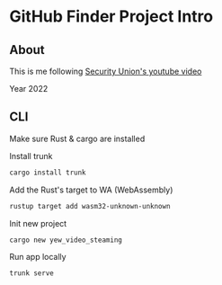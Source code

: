 # GitHub Finder Project Intro

## About

This is me following
[Security Union's youtube video](https://youtu.be/In09Lgqxp6Y)

Year 2022

## CLI

Make sure Rust & cargo are installed

Install trunk

```zsh
cargo install trunk
```

Add the Rust's target to WA (WebAssembly)

```zsh
rustup target add wasm32-unknown-unknown
```

Init new project

```zsh
cargo new yew_video_steaming
```

Run app locally

```zsh
trunk serve
```
